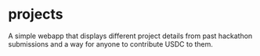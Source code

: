 # projects
A simple webapp that displays different project details from past hackathon submissions and a way for anyone to contribute USDC to them.
